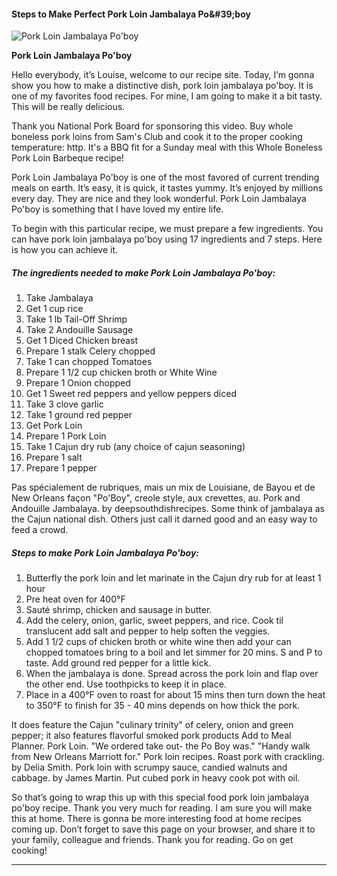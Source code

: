             

#### Steps to Make Perfect Pork Loin Jambalaya Po&amp;#39;boy

![Pork Loin Jambalaya Po'boy](https://img-global.cpcdn.com/recipes/6494733426229248/751x532cq70/pork-loin-jambalaya-poboy-recipe-main-photo.jpg)

**Pork Loin Jambalaya Po'boy**

Hello everybody, it’s Louise, welcome to our recipe site. Today, I’m gonna show you how to make a distinctive dish, pork loin jambalaya po'boy. It is one of my favorites food recipes. For mine, I am going to make it a bit tasty. This will be really delicious.

Thank you National Pork Board for sponsoring this video. Buy whole boneless pork loins from Sam's Club and cook it to the proper cooking temperature: http. It's a BBQ fit for a Sunday meal with this Whole Boneless Pork Loin Barbeque recipe!

Pork Loin Jambalaya Po'boy is one of the most favored of current trending meals on earth. It’s easy, it is quick, it tastes yummy. It’s enjoyed by millions every day. They are nice and they look wonderful. Pork Loin Jambalaya Po'boy is something that I have loved my entire life.

To begin with this particular recipe, we must prepare a few ingredients. You can have pork loin jambalaya po'boy using 17 ingredients and 7 steps. Here is how you can achieve it.

##### The ingredients needed to make Pork Loin Jambalaya Po'boy:

1.  Take Jambalaya
2.  Get 1 cup rice
3.  Take 1 lb Tail-Off Shrimp
4.  Take 2 Andouille Sausage
5.  Get 1 Diced Chicken breast
6.  Prepare 1 stalk Celery chopped
7.  Take 1 can chopped Tomatoes
8.  Prepare 1 1/2 cup chicken broth or White Wine
9.  Prepare 1 Onion chopped
10.  Get 1 Sweet red peppers and yellow peppers diced
11.  Take 3 clove garlic
12.  Take 1 ground red pepper
13.  Get Pork Loin
14.  Prepare 1 Pork Loin
15.  Take 1 Cajun dry rub (any choice of cajun seasoning)
16.  Prepare 1 salt
17.  Prepare 1 pepper

Pas spécialement de rubriques, mais un mix de Louisiane, de Bayou et de New Orleans façon "Po'Boy", creole style, aux crevettes, au. Pork and Andouille Jambalaya. by deepsouthdishrecipes. Some think of jambalaya as the Cajun national dish. Others just call it darned good and an easy way to feed a crowd.

##### Steps to make Pork Loin Jambalaya Po'boy:

1.  Butterfly the pork loin and let marinate in the Cajun dry rub for at least 1 hour
2.  Pre heat oven for 400°F
3.  Sauté shrimp, chicken and sausage in butter.
4.  Add the celery, onion, garlic, sweet peppers, and rice. Cook til translucent add salt and pepper to help soften the veggies.
5.  Add 1 1/2 cups of chicken broth or white wine then add your can chopped tomatoes bring to a boil and let simmer for 20 mins. S and P to taste. Add ground red pepper for a little kick.
6.  When the jambalaya is done. Spread across the pork loin and flap over the other end. Use toothpicks to keep it in place.
7.  Place in a 400°F oven to roast for about 15 mins then turn down the heat to 350°F to finish for 35 - 40 mins depends on how thick the pork.

It does feature the Cajun "culinary trinity" of celery, onion and green pepper; it also features flavorful smoked pork products Add to Meal Planner. Pork Loin. "We ordered take out- the Po Boy was." "Handy walk from New Orleans Marriott for." Pork loin recipes. Roast pork with crackling. by Delia Smith. Pork loin with scrumpy sauce, candied walnuts and cabbage. by James Martin. Put cubed pork in heavy cook pot with oil.

So that’s going to wrap this up with this special food pork loin jambalaya po'boy recipe. Thank you very much for reading. I am sure you will make this at home. There is gonna be more interesting food at home recipes coming up. Don’t forget to save this page on your browser, and share it to your family, colleague and friends. Thank you for reading. Go on get cooking!

* * *
